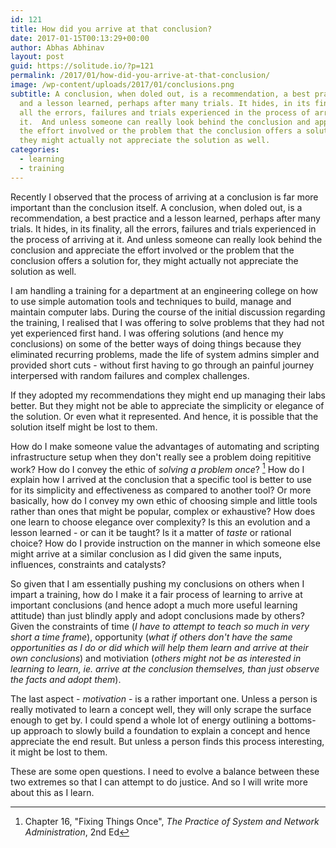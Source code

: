 ```yaml
---
id: 121
title: How did you arrive at that conclusion?
date: 2017-01-15T00:13:29+00:00
author: Abhas Abhinav
layout: post
guid: https://solitude.io/?p=121
permalink: /2017/01/how-did-you-arrive-at-that-conclusion/
image: /wp-content/uploads/2017/01/conclusions.png
subtitle: A conclusion, when doled out, is a recommendation, a best practice
  and a lesson learned, perhaps after many trials. It hides, in its finality,
  all the errors, failures and trials experienced in the process of arriving at
  it.  And unless someone can really look behind the conclusion and appreciate
  the effort involved or the problem that the conclusion offers a solution for,
  they might actually not appreciate the solution as well.  
categories:
  - learning
  - training
---
```


Recently I observed that the process of arriving at a conclusion is far more
important than the conclusion itself. A conclusion, when doled out, is a
recommendation, a best practice and a lesson learned, perhaps after many
trials. It hides, in its finality, all the errors, failures and trials
experienced in the process of arriving at it. And unless someone can really
look behind the conclusion and appreciate the effort involved or the problem
that the conclusion offers a solution for, they might actually not appreciate
the solution as well.

I am handling a training for a department at an engineering college on how to
use simple automation tools and techniques to build, manage and maintain
computer labs. During the course of the initial discussion regarding the
training, I realised that I was offering to solve problems that they had not
yet experienced first hand. I was offering solutions (and hence my conclusions)
on some of the better ways of doing things because they eliminated recurring
problems, made the life of system admins simpler and provided short cuts -
without first having to go through an painful journey interpersed with random
failures and complex challenges.

If they adopted my recommendations they might end up managing their labs
better. But they might not be able to appreciate the simplicity or elegance of
the solution. Or even what it represented. And hence, it is possible that the
solution itself might be lost to them.

How do I make someone value the advantages of automating and scripting
infrastructure setup when they don't really see a problem doing repititive
work? How do I convey the ethic of <em>solving a problem once</em>? [^psna] How do I explain how I arrived at the conclusion
that a specific tool is better to use for its simplicity and effectiveness as
compared to another tool? Or more basically, how do I convey my own ethic of
choosing simple and little tools rather than ones that might be popular,
complex or exhaustive? How does one learn to choose elegance over
complexity? Is this an evolution and a lesson learned - or can it be
taught? Is it a matter of <em>taste</em> or rational choice? How do I provide
instruction on the manner in which someone else might arrive at a similar
conclusion as I did given the same inputs, influences, constraints and
catalysts?

[^psna]: Chapter 16, "Fixing Things Once", <em>The Practice of System and Network Administration</em>, 2nd Ed

So given that I am essentially pushing my conclusions on others when I impart a
training, how do I make it a fair process of learning to arrive at important
conclusions (and hence adopt a much more useful learning attitude) than just
blindly apply and adopt conclusions made by others? Given the constraints of
time (<em>I have to attempt to teach so much in very short a time frame</em>),
opportunity (<em>what if others don't have the same opportunities as I do or
did which will help them learn and arrive at their own conclusions</em>) and
motiviation (<em>others might not be as interested in learning to learn, ie.
arrive at the conclusion themselves, than just observe the facts and adopt
them</em>).

The last aspect - <em>motivation</em> - is a rather important one. Unless a
person is really motivated to learn a concept well, they will only scrape the
surface enough to get by. I could spend a whole lot of energy outlining a
bottoms-up approach to slowly build a foundation to explain a concept and hence
appreciate the end result. But unless a person finds this process interesting,
it might be lost to them.

These are some open questions. I need to evolve a balance between these two
extremes so that I can attempt to do justice. And so I will write more about
this as I learn.

